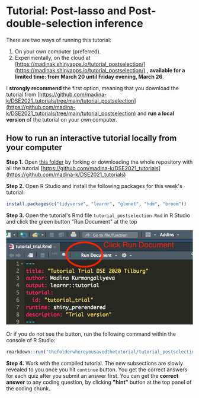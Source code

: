 # Tutorial: Post-lasso and Post-double-selection inference

There are two ways of running this tutorial:

1. On your own computer (preferred).
2. Experimentally, on the cloud at [https://madinak.shinyapps.io/tutorial_postselection/](https://madinak.shinyapps.io/tutorial_postselection/) , **available for a limited time: from March 20 until Friday evening, March 26**.

I __strongly recommend__ the first option, meaning that you download the tutorial from [https://github.com/madina-k/DSE2021_tutorials/tree/main/tutorial_postselection](https://github.com/madina-k/DSE2021_tutorials/tree/main/tutorial_postselection) and __run a local version__ of the tutorial on your own computer. 


## How to run an interactive tutorial locally from your computer

**Step 1.** Open [this folder](https://github.com/madina-k/DSE2021_tutorials/tree/main/tutorial_postselection) by forking or downloading the whole repository with all the tutorial [https://github.com/madina-k/DSE2021_tutorials](https://github.com/madina-k/DSE2021_tutorials)

**Step 2.** Open R Studio and install the following packages for this week's tutorial:

```r
install.packages(c("tidyverse", "learnr", "glmnet", "hdm", "broom"))
```

**Step 3.** Open the tutorial's Rmd file `tutorial_postselection.Rmd` in R Studio and click the green button "Run Document" at the top


![Rundoc](images/step2.png)

Or if you do not see the button, run the following command within the console of R Studio: 

```r 
rmarkdown::run("thefolderwhereyousavedthetutorial/tutorial_postselection.Rmd")

```

**Step 4.** Work with the compiled tutorial.  The  new subsections are slowly revealed to you once you hit  `continue` button. You get the correct answers for each quiz after you submit an answer first. You can get the **correct answer** to any coding question, by clicking **"hint"** button at the top panel of the coding chunk.

